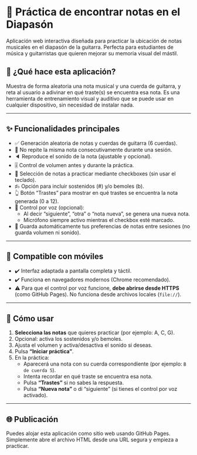 # 🎸 Práctica de encontrar notas en el Diapasón

Aplicación web interactiva diseñada para practicar la ubicación de notas musicales en el diapasón de la guitarra. Perfecta para estudiantes de música y guitarristas que quieren mejorar su memoria visual del mástil.

## 🧠 ¿Qué hace esta aplicación?

Muestra de forma aleatoria una nota musical y una cuerda de guitarra, y reta al usuario a adivinar en qué traste(s) se encuentra esa nota. Es una herramienta de entrenamiento visual y auditivo que se puede usar en cualquier dispositivo, sin necesidad de instalar nada.

---

## ✨ Funcionalidades principales

- ✅ Generación aleatoria de notas y cuerdas de guitarra (6 cuerdas).
- 🚫 No repite la misma nota consecutivamente durante una sesión.
- 🔈 Reproduce el sonido de la nota (ajustable y opcional).
- 🎚 Control de volumen antes y durante la práctica.
- 🎵 Selección de notas a practicar mediante checkboxes (sin usar el teclado).
- ♯♭ Opción para incluir sostenidos (#) y/o bemoles (b).
- 👆 Botón “Trastes” para mostrar en qué trastes se encuentra la nota generada (0 a 12).
- 🧠 Control por voz (opcional):
  - Al decir “siguiente”, “otra” o “nota nueva”, se genera una nueva nota.
  - Micrófono siempre activo mientras el checkbox esté marcado.
- 💾 Guarda automáticamente tus preferencias de notas entre sesiones (no guarda volumen ni sonido).

---

## 📱 Compatible con móviles

- ✔️ Interfaz adaptada a pantalla completa y táctil.
- ✔️ Funciona en navegadores modernos (Chrome recomendado).
- ⚠️ Para que el control por voz funcione, **debe abrirse desde HTTPS** (como GitHub Pages). No funciona desde archivos locales (`file://`).

---

## 🧭 Cómo usar

1. **Selecciona las notas** que quieres practicar (por ejemplo: A, C, G).
2. Opcional: activa los sostenidos y/o bemoles.
3. Ajusta el volumen y activa/desactiva el sonido si deseas.
4. Pulsa **“Iniciar práctica”**.
5. En la práctica:
   - Aparecerá una nota con su cuerda correspondiente (por ejemplo: `B de cuerda 5`).
   - Intenta recordar en qué traste se encuentra esa nota.
   - Pulsa **“Trastes”** si no sabes la respuesta.
   - Pulsa **“Nueva nota”** o di “siguiente” (si tienes el control por voz activado).

---

## 🌐 Publicación

Puedes alojar esta aplicación como sitio web usando GitHub Pages. Simplemente abre el archivo HTML desde una URL segura y empieza a practicar.
